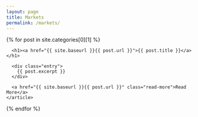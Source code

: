 ```yaml
---
layout: page
title: Markets
permalink: /markets/
---
```


<div class="posts">
  {% for post in site.categories[0][1] %}
    <article class="post">

      <h1><a href="{{ site.baseurl }}{{ post.url }}">{{ post.title }}</a></h1>

      <div class="entry">
        {{ post.excerpt }}
      </div>

      <a href="{{ site.baseurl }}{{ post.url }}" class="read-more">Read More</a>
    </article>

{% endfor %}

</div>
